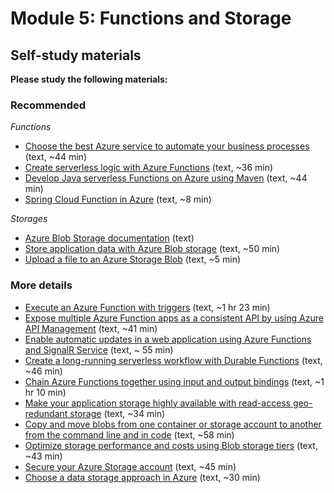 # Module 5: Functions and Storage

## Self-study materials

**Please study the following materials:**

### Recommended

*Functions*
- [Choose the best Azure service to automate your business processes](https://learn.microsoft.com/en-us/training/modules/choose-azure-service-to-integrate-and-automate-business-processes/) (text, ~44 min)
- [Create serverless logic with Azure Functions](https://learn.microsoft.com/en-us/training/modules/create-serverless-logic-with-azure-functions/) (text, ~36 min)
- [Develop Java serverless Functions on Azure using Maven](https://learn.microsoft.com/en-us/training/modules/develop-azure-functions-app-with-maven-plugin/) (text, ~44 min)
- [Spring Cloud Function in Azure](https://learn.microsoft.com/en-us/azure/developer/java/spring-framework/getting-started-with-spring-cloud-function-in-azure) (text, ~8 min)

*Storages*
- [Azure Blob Storage documentation](https://learn.microsoft.com/en-us/azure/storage/blobs/) (text)
- [Store application data with Azure Blob storage](https://learn.microsoft.com/en-us/training/modules/store-app-data-with-azure-blob-storage/) (text, ~50 min)
- [Upload a file to an Azure Storage Blob](https://learn.microsoft.com/en-us/azure/developer/java/spring-framework/configure-spring-boot-starter-java-app-with-azure-storage) (text, ~5 min)

### More details

- [Execute an Azure Function with triggers](https://docs.microsoft.com/en-us/learn/modules/execute-azure-function-with-triggers/) (text, ~1 hr 23 min)
- [Expose multiple Azure Function apps as a consistent API by using Azure API Management](https://docs.microsoft.com/en-us/learn/modules/build-serverless-api-with-functions-api-management/) (text, ~41 min)
- [Enable automatic updates in a web application using Azure Functions and SignalR Service](https://docs.microsoft.com/en-us/learn/modules/automatic-update-of-a-webapp-using-azure-functions-and-signalr/) (text, ~ 55 min)
- [Create a long-running serverless workflow with Durable Functions](https://docs.microsoft.com/en-us/learn/modules/create-long-running-serverless-workflow-with-durable-functions/) (text, ~46 min)
- [Chain Azure Functions together using input and output bindings](https://docs.microsoft.com/en-us/learn/modules/chain-azure-functions-data-using-bindings/) (text, ~1 hr 10 min)
- [Make your application storage highly available with read-access geo-redundant storage](https://docs.microsoft.com/en-us/learn/modules/ha-application-storage-with-grs/) (text, ~34 min)
- [Copy and move blobs from one container or storage account to another from the command line and in code](https://docs.microsoft.com/en-us/learn/modules/copy-blobs-from-command-line-and-code/) (text, ~58 min)
- [Optimize storage performance and costs using Blob storage tiers](https://docs.microsoft.com/en-us/learn/modules/optimize-archive-costs-blob-storage/) (text, ~43 min)
- [Secure your Azure Storage account](https://docs.microsoft.com/en-us/learn/modules/secure-azure-storage-account/) (text, ~45 min)
- [Choose a data storage approach in Azure](https://docs.microsoft.com/en-us/learn/modules/choose-storage-approach-in-azure/) (text, ~30 min)
